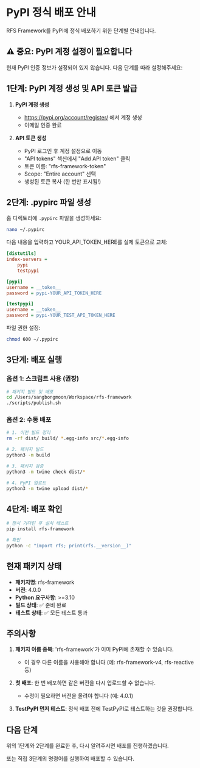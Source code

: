 # PyPI 정식 배포 안내

RFS Framework를 PyPI에 정식 배포하기 위한 단계별 안내입니다.

## ⚠️ 중요: PyPI 계정 설정이 필요합니다

현재 PyPI 인증 정보가 설정되어 있지 않습니다. 다음 단계를 따라 설정해주세요:

## 1단계: PyPI 계정 생성 및 API 토큰 발급

1. **PyPI 계정 생성**
   - https://pypi.org/account/register/ 에서 계정 생성
   - 이메일 인증 완료

2. **API 토큰 생성**
   - PyPI 로그인 후 계정 설정으로 이동
   - "API tokens" 섹션에서 "Add API token" 클릭
   - 토큰 이름: "rfs-framework-token"
   - Scope: "Entire account" 선택
   - 생성된 토큰 복사 (한 번만 표시됨!)

## 2단계: .pypirc 파일 생성

홈 디렉토리에 `.pypirc` 파일을 생성하세요:

```bash
nano ~/.pypirc
```

다음 내용을 입력하고 YOUR_API_TOKEN_HERE를 실제 토큰으로 교체:

```ini
[distutils]
index-servers =
    pypi
    testpypi

[pypi]
username = __token__
password = pypi-YOUR_API_TOKEN_HERE

[testpypi]
username = __token__
password = pypi-YOUR_TEST_API_TOKEN_HERE
```

파일 권한 설정:
```bash
chmod 600 ~/.pypirc
```

## 3단계: 배포 실행

### 옵션 1: 스크립트 사용 (권장)

```bash
# 패키지 빌드 및 배포
cd /Users/sangbongmoon/Workspace/rfs-framework
./scripts/publish.sh
```

### 옵션 2: 수동 배포

```bash
# 1. 이전 빌드 정리
rm -rf dist/ build/ *.egg-info src/*.egg-info

# 2. 패키지 빌드
python3 -m build

# 3. 패키지 검증
python3 -m twine check dist/*

# 4. PyPI 업로드
python3 -m twine upload dist/*
```

## 4단계: 배포 확인

```bash
# 잠시 기다린 후 설치 테스트
pip install rfs-framework

# 확인
python -c "import rfs; print(rfs.__version__)"
```

## 현재 패키지 상태

- **패키지명**: rfs-framework
- **버전**: 4.0.0
- **Python 요구사항**: >=3.10
- **빌드 상태**: ✅ 준비 완료
- **테스트 상태**: ✅ 모든 테스트 통과

## 주의사항

1. **패키지 이름 중복**: 'rfs-framework'가 이미 PyPI에 존재할 수 있습니다. 
   - 이 경우 다른 이름을 사용해야 합니다 (예: rfs-framework-v4, rfs-reactive 등)
   
2. **첫 배포**: 한 번 배포하면 같은 버전을 다시 업로드할 수 없습니다.
   - 수정이 필요하면 버전을 올려야 합니다 (예: 4.0.1)

3. **TestPyPI 먼저 테스트**: 정식 배포 전에 TestPyPI로 테스트하는 것을 권장합니다.

## 다음 단계

위의 1단계와 2단계를 완료한 후, 다시 알려주시면 배포를 진행하겠습니다.

또는 직접 3단계의 명령어를 실행하여 배포할 수 있습니다.